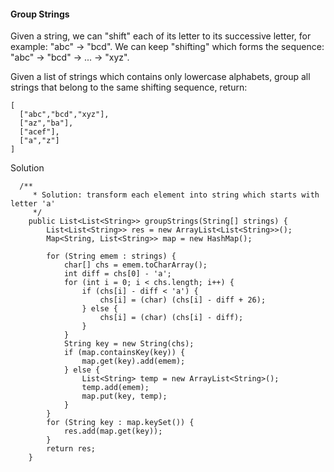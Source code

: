 #### Group Strings
Given a string, we can "shift" each of its letter to its successive letter, for example: "abc" -> "bcd". We can keep "shifting" which forms the sequence: "abc" -> "bcd" -> ... -> "xyz".

Given a list of strings which contains only lowercase alphabets, group all strings that belong to the same shifting sequence, return:

~~~
[
  ["abc","bcd","xyz"],
  ["az","ba"],
  ["acef"],
  ["a","z"]
]
~~~


Solution

~~~
  /**
     * Solution: transform each element into string which starts with letter 'a'
     */
    public List<List<String>> groupStrings(String[] strings) {
        List<List<String>> res = new ArrayList<List<String>>();
        Map<String, List<String>> map = new HashMap();

        for (String emem : strings) {
            char[] chs = emem.toCharArray();
            int diff = chs[0] - 'a';
            for (int i = 0; i < chs.length; i++) {
                if (chs[i] - diff < 'a') {
                    chs[i] = (char) (chs[i] - diff + 26);
                } else {
                    chs[i] = (char) (chs[i] - diff);
                }
            }
            String key = new String(chs);
            if (map.containsKey(key)) {
                map.get(key).add(emem);
            } else {
                List<String> temp = new ArrayList<String>();
                temp.add(emem);
                map.put(key, temp);
            }
        }
        for (String key : map.keySet()) {
            res.add(map.get(key));
        }
        return res;
    }
~~~